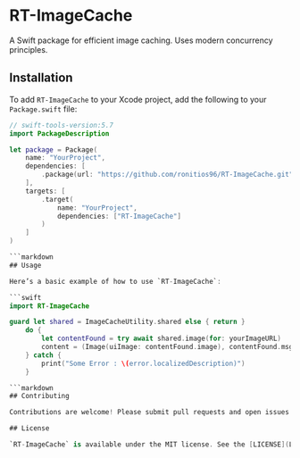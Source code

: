# RT-ImageCache

A Swift package for efficient image caching. Uses modern concurrency principles.

## Installation

To add `RT-ImageCache` to your Xcode project, add the following to your `Package.swift` file:

```swift
// swift-tools-version:5.7
import PackageDescription

let package = Package(
    name: "YourProject",
    dependencies: [
        .package(url: "https://github.com/ronitios96/RT-ImageCache.git", from: "1.0.0")
    ],
    targets: [
        .target(
            name: "YourProject",
            dependencies: ["RT-ImageCache"]
        )
    ]
)

```markdown
## Usage

Here’s a basic example of how to use `RT-ImageCache`:

```swift
import RT-ImageCache

guard let shared = ImageCacheUtility.shared else { return }
    do {
        let contentFound = try await shared.image(for: yourImageURL)
        content = (Image(uiImage: contentFound.image), contentFound.msg) 
    } catch {
        print("Some Error : \(error.localizedDescription)")
    }

```markdown
## Contributing

Contributions are welcome! Please submit pull requests and open issues as needed.

## License

`RT-ImageCache` is available under the MIT license. See the [LICENSE](LICENSE) file for more info.
